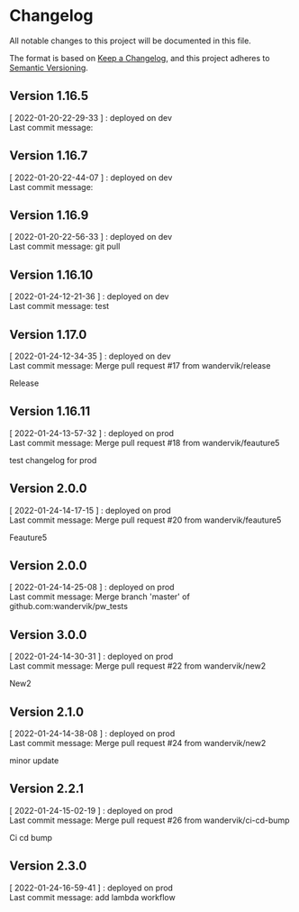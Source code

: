 # Changelog
All notable changes to this project will be documented in this file.

The format is based on [Keep a Changelog](https://keepachangelog.com/en/1.0.0/),
and this project adheres to [Semantic Versioning](https://semver.org/spec/v2.0.0.html).
## Version 1.16.5
[ 2022-01-20-22-29-33 ] : deployed on dev <br />
Last commit message: 
## Version 1.16.7
[ 2022-01-20-22-44-07 ] : deployed on dev <br />
Last commit message: 
## Version 1.16.9
[ 2022-01-20-22-56-33 ] : deployed on dev <br />
Last commit message: git pull
## Version 1.16.10
[ 2022-01-24-12-21-36 ] : deployed on dev <br />
Last commit message: test
## Version 1.17.0
[ 2022-01-24-12-34-35 ] : deployed on dev <br />
Last commit message: Merge pull request #17 from wandervik/release

Release
## Version 1.16.11
[ 2022-01-24-13-57-32 ] : deployed on prod <br />
Last commit message: Merge pull request #18 from wandervik/feauture5

test changelog for prod
## Version 2.0.0
[ 2022-01-24-14-17-15 ] : deployed on prod <br />
Last commit message: Merge pull request #20 from wandervik/feauture5

Feauture5
## Version 2.0.0
[ 2022-01-24-14-25-08 ] : deployed on prod <br />
Last commit message: Merge branch 'master' of github.com:wandervik/pw_tests
## Version 3.0.0
[ 2022-01-24-14-30-31 ] : deployed on prod <br />
Last commit message: Merge pull request #22 from wandervik/new2

New2
## Version 2.1.0
[ 2022-01-24-14-38-08 ] : deployed on prod <br />
Last commit message: Merge pull request #24 from wandervik/new2

minor update
## Version 2.2.1
[ 2022-01-24-15-02-19 ] : deployed on prod <br />
Last commit message: Merge pull request #26 from wandervik/ci-cd-bump

Ci cd bump
## Version 2.3.0
[ 2022-01-24-16-59-41 ] : deployed on prod <br />
Last commit message: add lambda workflow
